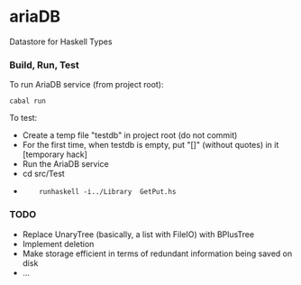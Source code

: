 # ariaDB

Datastore for Haskell Types

### Build, Run, Test
To run AriaDB service (from project root):
```shell
cabal run
```
To test:
- Create a temp file "testdb" in project root (do not commit)
- For the first time, when testdb is empty, put "[]" (without quotes) in it [temporary hack]
- Run the AriaDB service
- cd src/Test
-   ```shell
        runhaskell -i../Library  GetPut.hs
    ```

### TODO
- Replace UnaryTree (basically, a list with FileIO) with BPlusTree
- Implement deletion
- Make storage efficient in terms of redundant information being saved on disk
- ...
